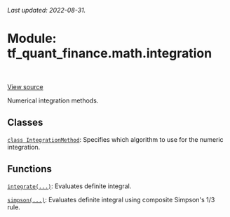 <!--
This file is generated by a tool. Do not edit directly.
For open-source contributions the docs will be updated automatically.
-->

*Last updated: 2022-08-31.*

<div itemscope itemtype="http://developers.google.com/ReferenceObject">
<meta itemprop="name" content="tf_quant_finance.math.integration" />
<meta itemprop="path" content="Stable" />
</div>

# Module: tf_quant_finance.math.integration

<!-- Insert buttons and diff -->

<table class="tfo-notebook-buttons tfo-api" align="left">
</table>

<a target="_blank" href="https://github.com/google/tf-quant-finance/blob/master/tf_quant_finance/math/integration/__init__.py">View source</a>



Numerical integration methods.



## Classes

[`class IntegrationMethod`](../../tf_quant_finance/math/integration/IntegrationMethod.md): Specifies which algorithm to use for the numeric integration.

## Functions

[`integrate(...)`](../../tf_quant_finance/math/integration/integrate.md): Evaluates definite integral.

[`simpson(...)`](../../tf_quant_finance/math/integration/simpson.md): Evaluates definite integral using composite Simpson's 1/3 rule.


